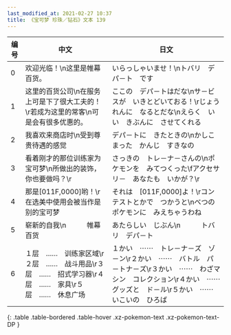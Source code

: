 ```yaml
---
last_modified_at: 2021-02-27 10:37
title: 《宝可梦 珍珠／钻石》文本 139
---
```

| 编号 | 中文 | 日文 |
| ---- | ---- | ---- |
| 0 | 欢迎光临！\n这里是帷幕百货。 | いらっしゃいませ！\nトバリ　デパ－ト　です |
| 1 | 这里的百货公司\n在服务上可是下了很大工夫的！\r若成为这里的常客\n可是会有很多优惠的。 | ここの　デパ－トはだな\nサ－ビスが　いきとどいておる！\rじょうれんに　なるとだな\nえらく　いい　きぶんに　させてくれる |
| 2 | 我喜欢来商店时\n受到尊贵待遇的感觉 | デパ－トに　きたときの\nかしこまった　かんじ　すきなの |
| 3 | 看着刚才的那位训练家为宝可梦\n所做出的装饰，你也要做吗？\r | さっきの　トレ－ナ－さんの\nポケモンを　みてつくった\fアクセサリ－　あなたも　いかが？\r |
| 4 | 那是[011F,0000]哟！\r在选美中使用会被当作是别的宝可梦 | それは　[011F,0000]よ！\rコンテストとかで　つかうと\nべつの　ポケモンに　みえちゃうわね |
| 5 | 崭新的自我\n　　　帷幕百货 | あたらしい　じぶん\n　　　トバリ　デパ－ト |
| 6 | １层　……　训练家区域\r２层　……　战斗用品\r３层　……　招式学习器\r４层　……　家具\r５层　……　休息广场 | １かい　⋯⋯　トレ－ナ－ズ　ゾ－ン\r２かい　⋯⋯　バトル　パ－トナ－ズ\r３かい　⋯⋯　わざマシン　コレクション\r４かい　⋯⋯　グッズと　ド－ル\r５かい　⋯⋯　いこいの　ひろば |
{: .table .table-bordered .table-hover .xz-pokemon-text .xz-pokemon-text-DP }